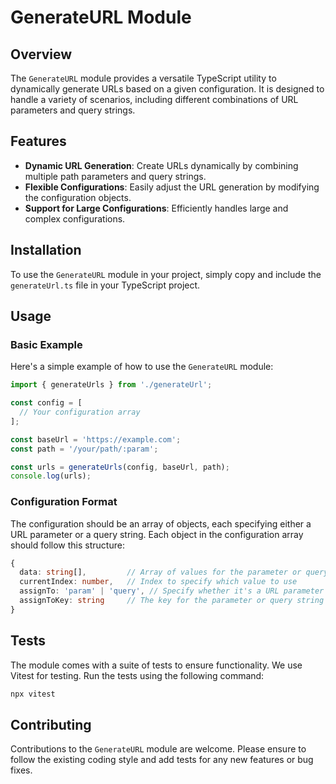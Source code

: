 # GenerateURL Module

## Overview

The `GenerateURL` module provides a versatile TypeScript utility to dynamically generate URLs based on a given configuration. It is designed to handle a variety of scenarios, including different combinations of URL parameters and query strings.

## Features

- **Dynamic URL Generation**: Create URLs dynamically by combining multiple path parameters and query strings.
- **Flexible Configurations**: Easily adjust the URL generation by modifying the configuration objects.
- **Support for Large Configurations**: Efficiently handles large and complex configurations.

## Installation

To use the `GenerateURL` module in your project, simply copy and include the `generateUrl.ts` file in your TypeScript project.

## Usage

### Basic Example

Here's a simple example of how to use the `GenerateURL` module:

```typescript
import { generateUrls } from './generateUrl';

const config = [
  // Your configuration array
];

const baseUrl = 'https://example.com';
const path = '/your/path/:param';

const urls = generateUrls(config, baseUrl, path);
console.log(urls);
```

### Configuration Format

The configuration should be an array of objects, each specifying either a URL parameter or a query string. Each object in the configuration array should follow this structure:

```typescript
{
  data: string[],         // Array of values for the parameter or query string
  currentIndex: number,   // Index to specify which value to use
  assignTo: 'param' | 'query', // Specify whether it's a URL parameter or a query string
  assignToKey: string     // The key for the parameter or query string
}
```

## Tests

The module comes with a suite of tests to ensure functionality. We use Vitest for testing. Run the tests using the following command:

```bash
npx vitest
```

## Contributing

Contributions to the `GenerateURL` module are welcome. Please ensure to follow the existing coding style and add tests for any new features or bug fixes.
